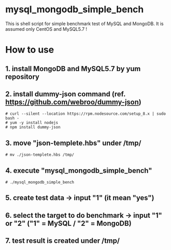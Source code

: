 # mysql_mongodb_simple_bench
This is shell script for simple benchmark test of MySQL and MongoDB.
It is assumed only CentOS and MySQL5.7 !

# How to use

## 1. install MongoDB and MySQL5.7 by yum repository

## 2. install dummy-json command (ref. https://github.com/webroo/dummy-json)

    # curl --silent --location https://rpm.nodesource.com/setup_8.x | sudo bash -
    # yum -y install nodejs
    # npm install dummy-json

## 3. move "json-templete.hbs" under /tmp/

    # mv ./json-templete.hbs /tmp/

## 4. execute "mysql_mongodb_simple_bench"

    # ./mysql_mongodb_simple_bench
    
## 5. create test data -> input "1" (it mean "yes")

## 6. select the target to do benchmark -> input "1" or "2" ("1" = MySQL / "2" = MongoDB)

## 7. test result is created under /tmp/
